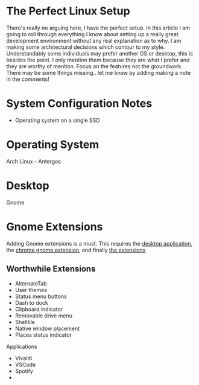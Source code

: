 # The Perfect Linux Setup

There's really no arguing here, I have the perfect setup. In this article I am going to roll through everything I know about setting up a really great development environment without any real explanation as to why. I am making some architectural decisions which contour to my style. Understandably some individuals may prefer another OS or desktop, this is besides the point. I only mention them because they are what I prefer and they are worthy of mention. Focus on the features not the groundwork. There may be some things missing.. let me know by adding making a note in the comments!

# System Configuration Notes

* Operating system on a single SSD

# Operating System

Arch Linux - Antergos

# Desktop

Gnome

# Gnome Extensions

Adding Gnome extensions is a must. This requires the [desktop application](https://wiki.gnome.org/Projects/GnomeShellIntegrationForChrome/Installation), the [chrome gnome extension](https://extensions.gnome.org/#), and finally [the extensions](https://extensions.gnome.org)

## Worthwhile Extensions

* AlternateTab
* User themes
* Status menu buttons
* Dash to dock
* Clipboard indicator
* Removable drive menu
* Shelltile
* Native window placement
* Places status indicator

Applications

* Vivaldi
* VSCode
* Spotify
* 


